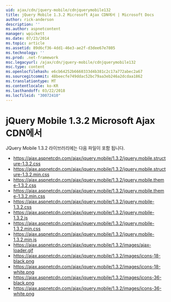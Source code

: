 ```yaml
---
uid: ajax/cdn/jquery-mobile/cdnjquerymobile132
title: jQuery Mobile 1.3.2 Microsoft Ajax CDN에서 | Microsoft Docs
author: rick-anderson
description: ''
ms.author: aspnetcontent
manager: wpickett
ms.date: 07/23/2014
ms.topic: article
ms.assetid: 89d6cf36-4dd1-46e3-ae2f-d3dee67e7805
ms.technology: ''
ms.prod: .net-framework
msc.legacyurl: /ajax/cdn/jquery-mobile/cdnjquerymobile132
msc.type: content
ms.openlocfilehash: e6cb64252b6660333d4b381c2c17a772abec2a67
ms.sourcegitcommit: 48beecfe749ddac52bc79aa3eb246a2dcdaa1862
ms.translationtype: MT
ms.contentlocale: ko-KR
ms.lasthandoff: 03/22/2018
ms.locfileid: "30072410"
---
```

<a name="jquery-mobile-132-on-the-microsoft-ajax-cdn"></a>jQuery Mobile 1.3.2 Microsoft Ajax CDN에서
====================
JQuery Mobile 1.3.2 라이브러리에는 다음 파일이 포함 됩니다.

- https://ajax.aspnetcdn.com/ajax/jquery.mobile/1.3.2/jquery.mobile.structure-1.3.2.css
- https://ajax.aspnetcdn.com/ajax/jquery.mobile/1.3.2/jquery.mobile.structure-1.3.2.min.css
- https://ajax.aspnetcdn.com/ajax/jquery.mobile/1.3.2/jquery.mobile.theme-1.3.2.css
- https://ajax.aspnetcdn.com/ajax/jquery.mobile/1.3.2/jquery.mobile.theme-1.3.2.min.css
- https://ajax.aspnetcdn.com/ajax/jquery.mobile/1.3.2/jquery.mobile-1.3.2.css
- https://ajax.aspnetcdn.com/ajax/jquery.mobile/1.3.2/jquery.mobile-1.3.2.js
- https://ajax.aspnetcdn.com/ajax/jquery.mobile/1.3.2/jquery.mobile-1.3.2.min.css
- https://ajax.aspnetcdn.com/ajax/jquery.mobile/1.3.2/jquery.mobile-1.3.2.min.js
- https://ajax.aspnetcdn.com/ajax/jquery.mobile/1.3.2/images/ajax-loader.gif
- https://ajax.aspnetcdn.com/ajax/jquery.mobile/1.3.2/images/icons-18-black.png
- https://ajax.aspnetcdn.com/ajax/jquery.mobile/1.3.2/images/icons-18-white.png
- https://ajax.aspnetcdn.com/ajax/jquery.mobile/1.3.2/images/icons-36-black.png
- https://ajax.aspnetcdn.com/ajax/jquery.mobile/1.3.2/images/icons-36-white.png
